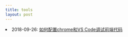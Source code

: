 ```yaml
---
title: tools
layout: post
---
```


<li>2018-09-26: <a href="/2018/09/26/vscode-debug.html">如何配置chrome和VS Code调试前端代码</a></li>